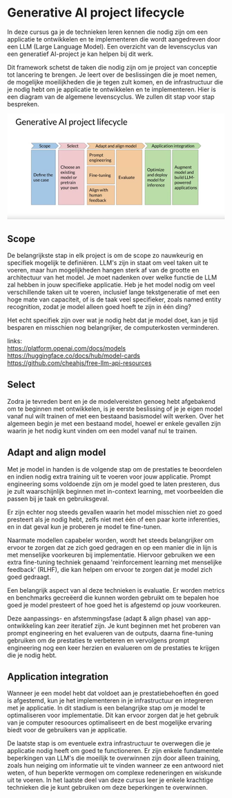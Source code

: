# Generative AI project lifecycle
In deze cursus ga je de technieken leren kennen die nodig zijn om een applicatie te ontwikkelen en te implementeren die wordt aangedreven door een LLM (Large Language Model). Een overzicht van de levenscyclus van een generatief AI-project je kan helpen bij dit werk.

Dit framework schetst de taken die nodig zijn om je project van conceptie tot lancering te brengen. Je leert over de beslissingen die je moet nemen, de mogelijke moeilijkheden die je tegen zult komen, en de infrastructuur die je nodig hebt om je applicatie te ontwikkelen en te implementeren. Hier is een diagram van de algemene levenscyclus. We zullen dit stap voor stap bespreken. 

![generative_project_lifecycle](img/generative_project_lifecycle.png)

## Scope
De belangrijkste stap in elk project is om de scope zo nauwkeurig en specifiek mogelijk te definiëren. LLM's zijn in staat om veel taken uit te voeren, maar hun mogelijkheden hangen sterk af van de grootte en architectuur van het model. Je moet nadenken over welke functie de LLM zal hebben in jouw specifieke applicatie. Heb je het model nodig om veel verschillende taken uit te voeren, inclusief lange tekstgeneratie of met een hoge mate van capaciteit, of is de taak veel specifieker, zoals named entity recognition, zodat je model alleen goed hoeft te zijn in één ding? 

Het echt specifiek zijn over wat je nodig hebt dat je model doet, kan je tijd besparen en misschien nog belangrijker, de computerkosten verminderen.

links: \
https://platform.openai.com/docs/models \
https://huggingface.co/docs/hub/model-cards \
https://github.com/cheahjs/free-llm-api-resources

## Select
Zodra je tevreden bent en je de modelvereisten genoeg hebt afgebakend om te beginnen met ontwikkelen, is je eerste beslissing of je je eigen model vanaf nul wilt trainen of met een bestaand basismodel wilt werken. Over het algemeen begin je met een bestaand model, hoewel er enkele gevallen zijn waarin je het nodig kunt vinden om een model vanaf nul te trainen.

## Adapt and align model
Met je model in handen is de volgende stap om de prestaties te beoordelen en indien nodig extra training uit te voeren voor jouw applicatie. Prompt engineering soms voldoende zijn om je model goed te laten presteren, dus je zult waarschijnlijk beginnen met in-context learning, met voorbeelden die passen bij je taak en gebruiksgeval. 

Er zijn echter nog steeds gevallen waarin het model misschien niet zo goed presteert als je nodig hebt, zelfs niet met één of een paar korte inferenties, en in dat geval kun je proberen je model te fine-tunen.

Naarmate modellen capabeler worden, wordt het steeds belangrijker om ervoor te zorgen dat ze zich goed gedragen en op een manier die in lijn is met menselijke voorkeuren bij implementatie. Hiervoor gebruiken we een extra fine-tuning techniek genaamd 'reinforcement learning met menselijke feedback' (RLHF), die kan helpen om ervoor te zorgen dat je model zich goed gedraagt.

Een belangrijk aspect van al deze technieken is evaluatie. Er worden metrics en benchmarks gecreëerd die kunnen worden gebruikt om te bepalen hoe goed je model presteert of hoe goed het is afgestemd op jouw voorkeuren. 

Deze aanpassings- en afstemmingsfase (adapt & align phase) van app-ontwikkeling kan zeer iteratief zijn. Je kunt beginnen met het proberen van prompt engineering en het evalueren van de outputs, daarna fine-tuning gebruiken om de prestaties te verbeteren en vervolgens prompt engineering nog een keer herzien en evalueren om de prestaties te krijgen die je nodig hebt. 

## Application integration
Wanneer je een model hebt dat voldoet aan je prestatiebehoeften én goed is afgestemd, kun je het implementeren in je infrastructuur en integreren met je applicatie. In dit stadium is een belangrijke stap om je model te optimaliseren voor implementatie. Dit kan ervoor zorgen dat je het gebruik van je computer resoources optimaliseert en de best mogelijke ervaring biedt voor de gebruikers van je applicatie.

De laatste stap is om eventuele extra infrastructuur te overwegen die je applicatie nodig heeft om goed te functioneren. Er zijn enkele fundamentele beperkingen van LLM's die moeilijk te overwinnen zijn door alleen training, zoals hun neiging om informatie uit te vinden wanneer ze een antwoord niet weten, of hun beperkte vermogen om complexe redeneringen en wiskunde uit te voeren. In het laatste deel van deze cursus leer je enkele krachtige technieken die je kunt gebruiken om deze beperkingen te overwinnen.





